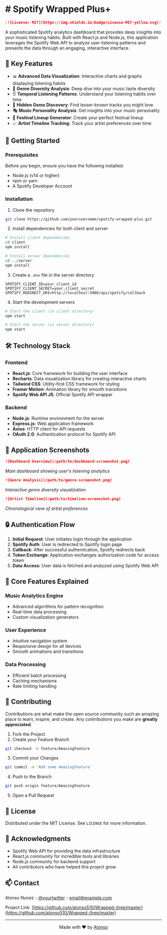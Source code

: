 # # Spotify Wrapped Plus+ 

```markdown
[![License: MIT](https://img.shields.io/badge/License-MIT-yellow.svg)](https://opensource.org/licenses/MIT)
```

A sophisticated Spotify analytics dashboard that provides deep insights into your music listening habits. Built with React.js and Node.js, this application leverages the Spotify Web API to analyze user listening patterns and presents the data through an engaging, interactive interface.

## 🎯 Key Features

- 📊 **Advanced Data Visualization**: Interactive charts and graphs displaying listening habits
- 🎨 **Genre Diversity Analysis**: Deep dive into your music taste diversity
- ⏰ **Temporal Listening Patterns**: Understand your listening habits over time
- 💫 **Hidden Gems Discovery**: Find lesser-known tracks you might love
- 🎭 **Music Personality Analysis**: Get insights into your music personality
- 🎪 **Festival Lineup Generator**: Create your perfect festival lineup
- 📈 **Artist Timeline Tracking**: Track your artist preferences over time

## 🚀 Getting Started

### Prerequisites

Before you begin, ensure you have the following installed:
- Node.js (v14 or higher)
- npm or yarn
- A Spotify Developer Account

### Installation

1. Clone the repository
```bash
git clone https://github.com/yourusername/spotify-wrapped-plus.git
```

2. Install dependencies for both client and server
```bash
# Install client dependencies
cd client
npm install

# Install server dependencies
cd ../server
npm install
```

3. Create a `.env` file in the server directory
```env
SPOTIFY_CLIENT_ID=your_client_id
SPOTIFY_CLIENT_SECRET=your_client_secret
SPOTIFY_REDIRECT_URI=http://localhost:5000/api/spotify/callback
```

4. Start the development servers
```bash
# Start the client (in client directory)
npm start

# Start the server (in server directory)
npm start
```

## 🛠️ Technology Stack

### Frontend
- **React.js**: Core framework for building the user interface
- **Recharts**: Data visualization library for creating interactive charts
- **Tailwind CSS**: Utility-first CSS framework for styling
- **Framer Motion**: Animation library for smooth transitions
- **Spotify Web API JS**: Official Spotify API wrapper

### Backend
- **Node.js**: Runtime environment for the server
- **Express.js**: Web application framework
- **Axios**: HTTP client for API requests
- **OAuth 2.0**: Authentication protocol for Spotify API

## 📱 Application Screenshots

```markdown
![Dashboard Overview](/path/to/dashboard-screenshot.png)
```
*Main dashboard showing user's listening analytics*

```markdown
![Genre Analysis](/path/to/genre-screenshot.png)
```
*Interactive genre diversity visualization*

```markdown
![Artist Timeline](/path/to/timeline-screenshot.png)
```
*Chronological view of artist preferences*

## 🔒 Authentication Flow

1. **Initial Request**: User initiates login through the application
2. **Spotify Auth**: User is redirected to Spotify login page
3. **Callback**: After successful authentication, Spotify redirects back
4. **Token Exchange**: Application exchanges authorization code for access token
5. **Data Access**: User data is fetched and analyzed using Spotify Web API

## 🔧 Core Features Explained

### Music Analytics Engine
- Advanced algorithms for pattern recognition
- Real-time data processing
- Custom visualization generators

### User Experience
- Intuitive navigation system
- Responsive design for all devices
- Smooth animations and transitions

### Data Processing
- Efficient batch processing
- Caching mechanisms
- Rate limiting handling

## 🤝 Contributing

Contributions are what make the open source community such an amazing place to learn, inspire, and create. Any contributions you make are **greatly appreciated**.

1. Fork the Project
2. Create your Feature Branch
```bash
git checkout -b feature/AmazingFeature
```
3. Commit your Changes
```bash
git commit -m 'Add some AmazingFeature'
```
4. Push to the Branch
```bash
git push origin feature/AmazingFeature
```
5. Open a Pull Request

## 📄 License

Distributed under the MIT License. See `LICENSE` for more information.

## 👏 Acknowledgments

- Spotify Web API for providing the data infrastructure
- React.js community for incredible tools and libraries
- Node.js community for backend support
- All contributors who have helped this project grow

## 📫 Contact

Alonso Nunez - [@yourtwitter](https://twitter.com/yourusername) - email@example.com

Project Link: [https://github.com/alonso510/Wrapped-/tree/master](https://github.com/alonso510/Wrapped-/tree/master)

---

<p align="center">
  Made with ❤️ by <a href="https://github.com/yourusername">Alonso</a>
</p>
